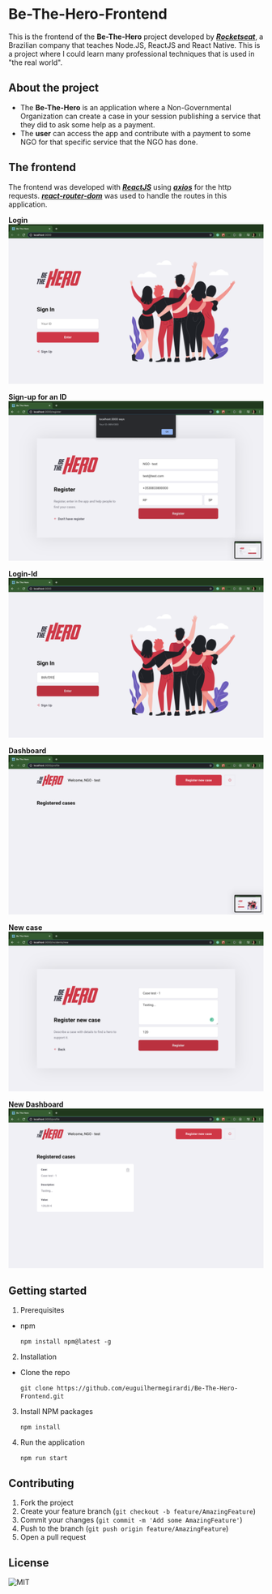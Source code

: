 # Be-The-Hero-Frontend

This is the frontend of the **Be-The-Hero** project developed by [**_Rocketseat_**](https://rocketseat.com.br/), a Brazilian company that teaches Node.JS, ReactJS and React Native.
This is a project where I could learn many professional techniques that is used in "the real world".

## About the project

- The **Be-The-Hero** is an application where a Non-Governmental Organization can create a case in your session publishing a service that they did to ask some help as a payment.
- The **user** can access the app and contribute with a payment to some NGO for that specific service that the NGO has done.

## The frontend

The frontend was developed with [**_ReactJS_**](https://reactjs.org/) using [**_axios_**](https://www.npmjs.com/package/axios) for the http requests.
[**_react-router-dom_**](https://www.npmjs.com/package/react-router-dom) was used to handle the routes in this application.

**Login**
![homepage](.github/homepage.png)

**Sign-up for an ID**
![sign-up](.github/registered-id.png)

**Login-Id**
![login-id](.github/login-id.png)

**Dashboard**
![dashboard](.github/dashboard.png)

**New case**
![new-case](.github/new-case.png)

**New Dashboard**
![new-dashboard](.github/new-dashboard.png)

## Getting started

1.  Prerequisites

- npm

      npm install npm@latest -g

2. Installation

- Clone the repo

      git clone https://github.com/euguilhermegirardi/Be-The-Hero-Frontend.git

3. Install NPM packages

       npm install

4. Run the application

       npm run start

## Contributing

1.  Fork the project
2.  Create your feature branch (`git checkout -b feature/AmazingFeature`)
3.  Commit your changes (`git commit -m 'Add some AmazingFeature'`)
4.  Push to the branch (`git push origin feature/AmazingFeature`)
5.  Open a pull request

## License

![MIT](https://img.shields.io/badge/License-MIT-blue.svg)
